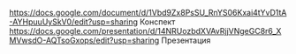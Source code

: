 https://docs.google.com/document/d/1Vbd9Zx8PsSU_RnYS06Kxai4tYvD1tA-AYHpuuUySkV0/edit?usp=sharing Конспект 
https://docs.google.com/presentation/d/14NRUozbdXVAvRjjVNgeGC8r6_XMVwsdO-AQTsoGxops/edit?usp=sharing Презентация
